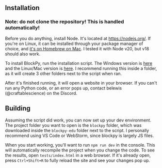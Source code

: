 ## Installation

### Note: do not clone the repository! This is handled automatically!

Before you do anything, install Node. It's located at https://nodejs.org/. If you're on Linux, it can be installed through your package
manager of choice, and [it's on Homebrew on Mac](https://formulae.brew.sh/formula/node). I tested it with Node v20, but v18 should also work.

To install BlockPy, run the installation script. The Windows version is [here](https://raw.githubusercontent.com/JAromando/blockpy-kennel/master/install/install-and-build.bat)
and the Linux/Mac version is [here](https://raw.githubusercontent.com/JAromando/blockpy-kennel/master/install/install-and-build.sh).
I recommend running this inside a folder, as it will create 3 other folders next to the script when ran.

After it's finished running, it will open a website in your browser. If you can't run any Python code, or an error pops up,
contact belewis (@craftablescience) on the Discord.

## Building

Assuming the script did work, you can now set up your dev environment. The project folder you want to open is the `blockpy` folder,
which was downloaded inside the `blockpy-edu` folder next to the script.
I personally recommend using VS Code or WebStorm, since blockpy is largely JS files.

When you start working, you'll want to run `npm run dev` in the console. This will automatically recompile the project when you
change the code. To see the results, open `tests/index.html` in a web browser. If it's already open, press `Ctrl+Shift+R` to fully
reload the site and see your changes pop up.
